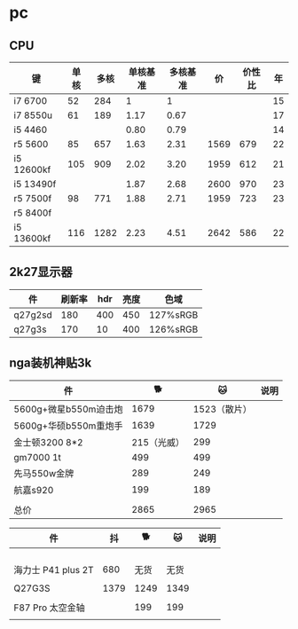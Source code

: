 # pc

## CPU
|键|单核|多核|单核基准|多核基准|价|价性比|年|
|-|-|-|-|-|-|-|-|
|i7 6700|52|284|1|1|||15|
|i7 8550u|61|189|1.17|0.67|||17|
|i5 4460|||0.80|0.79|||14|
|r5 5600|85|657|1.63|2.31|1569|679|22|
|i5 12600kf|105|909|2.02|3.20|1959|612|21|
|i5 13490f|||1.87|2.68|2600|970|23|
|r5 7500f|98|771|1.88|2.71|1959|723|23|
|r5 8400f||||||||
|i5 13600kf|116|1282|2.23|4.51|2642|586|22|


## 2k27显示器
|件|刷新率|hdr|亮度|色域|
|-|-|-|-|-|
|q27g2sd|180|400|450|127%sRGB|
|q27g3s|170|10|400|126%sRGB|

## nga装机神贴3k
|件|🐕|🐱|说明|
|-|-|-|-|
|5600g+微星b550m迫击炮|1679|1523（散片）||
|5600g+华硕b550m重炮手|1639|1729||
|金士顿3200 8*2|215（光威）|299||
|gm7000 1t|499|499||
|先马550w金牌|289|249|
|航嘉s920|199|189|
||
|总价|2865|2965|



|件|抖|🐕|🐱|说明|
|-|-|-|-|-|
|||||
|||||
|||||
|||||
|海力士 P41 plus 2T|680|无货|无货|
|||||
|Q27G3S|1379|1249|1349|
|||||
|F87 Pro 太空金轴||199|199|
|||||
